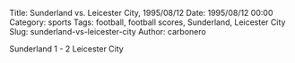 Title: Sunderland vs. Leicester City, 1995/08/12
Date: 1995/08/12 00:00
Category: sports
Tags: football, football scores, Sunderland, Leicester City
Slug: sunderland-vs-leicester-city
Author: carbonero


Sunderland 1 - 2 Leicester City
